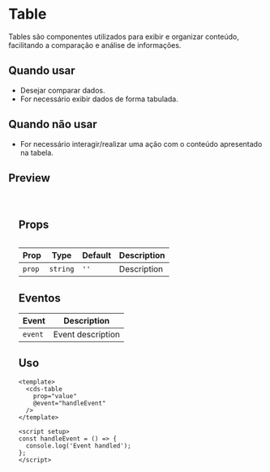 # Table

Tables são componentes utilizados para exibir e organizar conteúdo, facilitando a comparação e análise de informações.

## Quando usar

- Desejar comparar dados.
- For necessário exibir dados de forma tabulada.

## Quando não usar

- For necessário interagir/realizar uma ação com o conteúdo apresentado na tabela.

## Preview

<script setup>
import Table from '@/components/Table.vue';

const handleClick = () => {
  console.log('Component interaction');
};
</script>

<div class="demo-container">
  <Table />
</div>

## Props

| Prop | Type | Default | Description |
|------|------|---------|-------------|
| `prop` | `string` | `''` | Description |

## Eventos

| Event | Description |
|-------|-------------|
| `event` | Event description |

## Uso

```vue
<template>
  <cds-table
    prop="value"
    @event="handleEvent"
  />
</template>

<script setup>
const handleEvent = () => {
  console.log('Event handled');
};
</script>
```

<style scoped>
.demo-container {
  padding: 20px;
  border: 1px solid var(--vp-c-border);
  border-radius: 8px;
  margin: 16px 0;
}
</style>